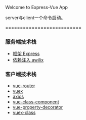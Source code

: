 Welcome to Express-Vue App

server与client一个命令启动。

==========================

### 服务端技术栈

*   [框架 Express](http://expressjs.com/)
*   [依赖注入 awilix](https://github.com/jeffijoe/awilix)

### 客户端技术栈

*   [vue-router](https://router.vuejs.org)
*   [vuex](https://vuex.vuejs.org)
*   [axios](https://github.com/axios/axios)
*   [vue-class-component](https://github.com/vuejs/vue-class-component)
*   [vue-property-decorator](https://github.com/kaorun343/vue-property-decorator#readme)
*   [vuex-class](https://github.com/ktsn/vuex-class)